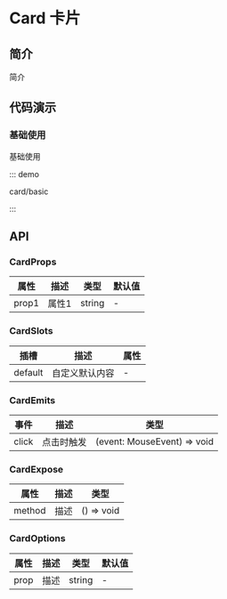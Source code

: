 # Card 卡片

## 简介

简介

## 代码演示

### 基础使用

基础使用

::: demo

card/basic

:::

## API

### CardProps

| 属性  | 描述  | 类型   | 默认值 |
| ----- | ----- | ------ | ------ |
| prop1 | 属性1 | string | -      |

### CardSlots

| 插槽    | 描述           | 属性 |
| ------- | -------------- | ---- |
| default | 自定义默认内容 | -    |

### CardEmits

| 事件  | 描述       | 类型                        |
| ----- | ---------- | --------------------------- |
| click | 点击时触发 | (event: MouseEvent) => void |

### CardExpose

| 属性   | 描述 | 类型       |
| ------ | ---- | ---------- |
| method | 描述 | () => void |

### CardOptions

| 属性 | 描述 | 类型   | 默认值 |
| ---- | ---- | ------ | ------ |
| prop | 描述 | string | -      |

